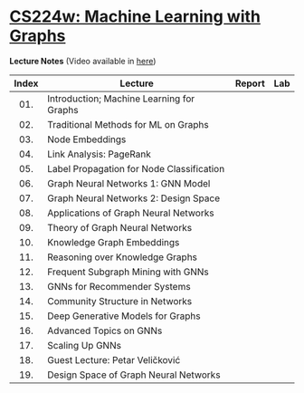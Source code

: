 # [CS224w: Machine Learning with Graphs](http://web.stanford.edu/class/cs224w/)

**Lecture Notes** (Video available in [here](https://www.youtube.com/playlist?list=PLoROMvodv4rPLKxIpqhjhPgdQy7imNkDn))

| Index | Lecture                                   |  Report  |  Lab  |
|:-----:|-------------------------------------------|:--------:|-------|
|  01.  | Introduction; Machine Learning for Graphs |          |       |
|  02.  | Traditional Methods for ML on Graphs      |          |       |
|  03.  | Node Embeddings                           |          |       |
|  04.  | Link Analysis: PageRank                   |          |       |
|  05.  | Label Propagation for Node Classification |          |       |
|  06.  | Graph Neural Networks 1: GNN Model        |          |       |
|  07.  | Graph Neural Networks 2: Design Space     |          |       |
|  08.  | Applications of Graph Neural Networks     |          |       |
|  09.  | Theory of Graph Neural Networks           |          |       |
|  10.  | Knowledge Graph Embeddings                |          |       |
|  11.  | Reasoning over Knowledge Graphs           |          |       |
|  12.  | Frequent Subgraph Mining with GNNs        |          |       |
|  13.  | GNNs for Recommender Systems              |          |       |
|  14.  | Community Structure in Networks           |          |       |
|  15.  | Deep Generative Models for Graphs         |          |       |
|  16.  | Advanced Topics on GNNs                   |          |       |
|  17.  | Scaling Up GNNs                           |          |       |
|  18.  | Guest Lecture: Petar Veličković           |          |       |
|  19.  | Design Space of Graph Neural Networks     |          |       |
